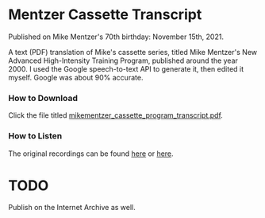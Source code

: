 # Mentzer Cassette Transcript

Published on Mike Mentzer's 70th birthday: November 15th, 2021.

A text (PDF) translation of Mike's cassette series, titled Mike Mentzer's New Advanced High-Intensity Training Program, published around the year 2000. I used the Google speech-to-text API to generate it, then edited it myself. Google was about 90% accurate. 

### How to Download
Click the file titled [mikementzer_cassette_program_transcript.pdf](https://github.com/Npoubko/MentzerCassetteTranscript/blob/main/mikementzer_cassette_program_transcript.pdf).

### How to Listen
The original recordings can be found [here](https://www.youtube.com/watch?v=qEKU9S8qtRs&list=PLyOqszF_xxT7_NPnzR-2vXGJisU4hljl8) or [here](https://www.youtube.com/watch?v=le3hznjGgHY&list=PLAtI3sbogP60FgemI9LrDBpZIhYVat9WU).

# TODO
Publish on the Internet Archive as well.
